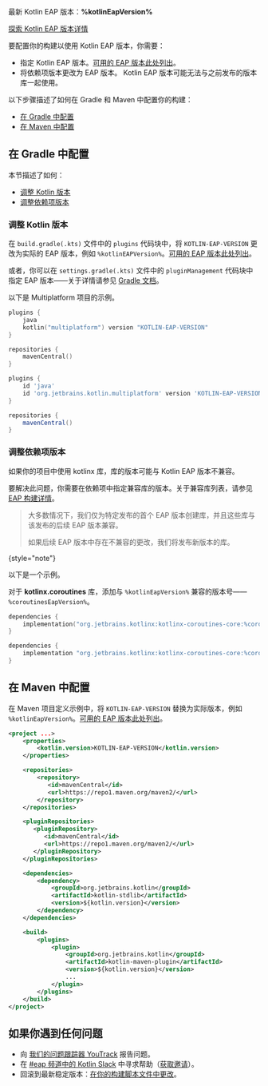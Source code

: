 [//]: # (title: 为 EAP 配置你的构建)

<tldr>
    <!--  
    <p>目前没有可用的预览版本。</p>
    -->
    <p>最新 Kotlin EAP 版本：<strong>%kotlinEapVersion%</strong></p>
    <p><a href="eap.md#build-details">探索 Kotlin EAP 版本详情</a></p>
</tldr>

要配置你的构建以使用 Kotlin EAP 版本，你需要：

*   指定 Kotlin EAP 版本。[可用的 EAP 版本此处列出](eap.md#build-details)。
*   将依赖项版本更改为 EAP 版本。
Kotlin EAP 版本可能无法与之前发布的版本库一起使用。

以下步骤描述了如何在 Gradle 和 Maven 中配置你的构建：

*   [在 Gradle 中配置](#configure-in-gradle)
*   [在 Maven 中配置](#configure-in-maven)

## 在 Gradle 中配置

本节描述了如何：

*   [调整 Kotlin 版本](#adjust-the-kotlin-version)
*   [调整依赖项版本](#adjust-versions-in-dependencies)

### 调整 Kotlin 版本

在 `build.gradle(.kts)` 文件中的 `plugins` 代码块中，将 `KOTLIN-EAP-VERSION` 更改为实际的 EAP 版本，例如 `%kotlinEAPVersion%`。[可用的 EAP 版本此处列出](eap.md#build-details)。

或者，你可以在 `settings.gradle(.kts)` 文件中的 `pluginManagement` 代码块中指定 EAP 版本——关于详情请参见 [Gradle 文档](https://docs.gradle.org/current/userguide/plugins.html#sec:plugin_version_management)。

以下是 Multiplatform 项目的示例。

<tabs group="build-script">
<tab title="Kotlin" group-key="kotlin">

```kotlin
plugins {
    java
    kotlin("multiplatform") version "KOTLIN-EAP-VERSION"
}

repositories {
    mavenCentral()
}
```

</tab>
<tab title="Groovy" group-key="groovy">

```groovy
plugins {
    id 'java'
    id 'org.jetbrains.kotlin.multiplatform' version 'KOTLIN-EAP-VERSION'
}

repositories {
    mavenCentral()
}
```

</tab>
</tabs>

### 调整依赖项版本

如果你的项目中使用 kotlinx 库，库的版本可能与 Kotlin EAP 版本不兼容。

要解决此问题，你需要在依赖项中指定兼容库的版本。关于兼容库列表，请参见 [EAP 构建详情](eap.md#build-details)。

> 大多数情况下，我们仅为特定发布的首个 EAP 版本创建库，并且这些库与该发布的后续 EAP 版本兼容。
>
> 如果后续 EAP 版本中存在不兼容的更改，我们将发布新版本的库。
>
{style="note"}

以下是一个示例。

对于 **kotlinx.coroutines** 库，添加与 `%kotlinEapVersion%` 兼容的版本号——`%coroutinesEapVersion%`。

<tabs group="build-script">
<tab title="Kotlin" group-key="kotlin">

```kotlin
dependencies {
    implementation("org.jetbrains.kotlinx:kotlinx-coroutines-core:%coroutinesEapVersion%")
}
```

</tab>
<tab title="Groovy" group-key="groovy">

```groovy
dependencies {
    implementation "org.jetbrains.kotlinx:kotlinx-coroutines-core:%coroutinesEapVersion%"
}
```

</tab>
</tabs>

## 在 Maven 中配置

在 Maven 项目定义示例中，将 `KOTLIN-EAP-VERSION` 替换为实际版本，例如 `%kotlinEapVersion%`。[可用的 EAP 版本此处列出](eap.md#build-details)。

```xml
<project ...>
    <properties>
        <kotlin.version>KOTLIN-EAP-VERSION</kotlin.version>
    </properties>

    <repositories>
        <repository>
           <id>mavenCentral</id>
           <url>https://repo1.maven.org/maven2/</url>
        </repository>
    </repositories>

    <pluginRepositories>
       <pluginRepository>
          <id>mavenCentral</id>
          <url>https://repo1.maven.org/maven2/</url>
       </pluginRepository>
    </pluginRepositories>

    <dependencies>
        <dependency>
            <groupId>org.jetbrains.kotlin</groupId>
            <artifactId>kotlin-stdlib</artifactId>
            <version>${kotlin.version}</version>
        </dependency>
    </dependencies>

    <build>
        <plugins>
            <plugin>
                <groupId>org.jetbrains.kotlin</groupId>
                <artifactId>kotlin-maven-plugin</artifactId>
                <version>${kotlin.version}</version>
                ...
            </plugin>
        </plugins>
    </build>
</project>
```

## 如果你遇到任何问题

*   向 [我们的问题跟踪器 YouTrack](https://kotl.in/issue) 报告问题。
*   在 [#eap 频道中的 Kotlin Slack](https://app.slack.com/client/T09229ZC6/C0KLZSCHF) 中寻求帮助（[获取邀请](https://surveys.jetbrains.com/s3/kotlin-slack-sign-up)）。
*   回滚到最新稳定版本：[在你的构建脚本文件中更改](#adjust-the-kotlin-version)。